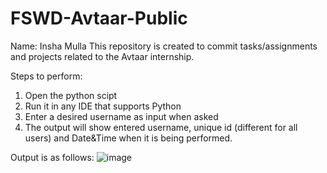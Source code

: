 # FSWD-Avtaar-Public
Name: Insha Mulla
This repository is created to commit tasks/assignments and projects related to the Avtaar internship.

Steps to perform:
1) Open the python scipt
2) Run it in any IDE that supports Python
3) Enter a desired username as input when asked
4) The output will show entered username, unique id (different for all users) and Date&Time when it is being performed.

Output is as follows: 
![image](https://user-images.githubusercontent.com/80456518/146353876-ed877e93-adb9-438d-8d83-15aea7258c0c.png)
